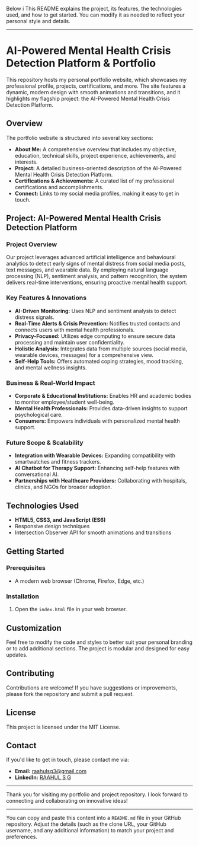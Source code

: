 Below i This README explains the project, its features, the technologies used, and how to get started. You can modify it as needed to reflect your personal style and details.

---

# AI-Powered Mental Health Crisis Detection Platform & Portfolio

This repository hosts my personal portfolio website, which showcases my professional profile, projects, certifications, and more. The site features a dynamic, modern design with smooth animations and transitions, and it highlights my flagship project: the AI-Powered Mental Health Crisis Detection Platform.

## Overview

The portfolio website is structured into several key sections:

- **About Me:** A comprehensive overview that includes my objective, education, technical skills, project experience, achievements, and interests.
- **Project:** A detailed business-oriented description of the AI-Powered Mental Health Crisis Detection Platform.
- **Certifications & Achievements:** A curated list of my professional certifications and accomplishments.
- **Connect:** Links to my social media profiles, making it easy to get in touch.

## Project: AI-Powered Mental Health Crisis Detection Platform

### Project Overview
Our project leverages advanced artificial intelligence and behavioural analytics to detect early signs of mental distress from social media posts, text messages, and wearable data. By employing natural language processing (NLP), sentiment analysis, and pattern recognition, the system delivers real-time interventions, ensuring proactive mental health support.

### Key Features & Innovations
- **AI-Driven Monitoring:** Uses NLP and sentiment analysis to detect distress signals.
- **Real-Time Alerts & Crisis Prevention:** Notifies trusted contacts and connects users with mental health professionals.
- **Privacy-Focused:** Utilizes edge computing to ensure secure data processing and maintain user confidentiality.
- **Holistic Analysis:** Integrates data from multiple sources (social media, wearable devices, messages) for a comprehensive view.
- **Self-Help Tools:** Offers automated coping strategies, mood tracking, and mental wellness insights.

### Business & Real-World Impact
- **Corporate & Educational Institutions:** Enables HR and academic bodies to monitor employee/student well-being.
- **Mental Health Professionals:** Provides data-driven insights to support psychological care.
- **Consumers:** Empowers individuals with personalized mental health support.

### Future Scope & Scalability
- **Integration with Wearable Devices:** Expanding compatibility with smartwatches and fitness trackers.
- **AI Chatbot for Therapy Support:** Enhancing self-help features with conversational AI.
- **Partnerships with Healthcare Providers:** Collaborating with hospitals, clinics, and NGOs for broader adoption.

## Technologies Used
- **HTML5, CSS3, and JavaScript (ES6)**
- Responsive design techniques
- Intersection Observer API for smooth animations and transitions

## Getting Started

### Prerequisites
- A modern web browser (Chrome, Firefox, Edge, etc.)

### Installation
1. Open the `index.html` file in your web browser.

## Customization
Feel free to modify the code and styles to better suit your personal branding or to add additional sections. The project is modular and designed for easy updates.

## Contributing
Contributions are welcome! If you have suggestions or improvements, please fork the repository and submit a pull request.

## License
This project is licensed under the MIT License.

## Contact
If you'd like to get in touch, please contact me via:
- **Email:** raahulsg3@gmail.com
- **LinkedIn:** [RAAHUL S G](https://www.linkedin.com/in/raahulsg3/)

---

Thank you for visiting my portfolio and project repository. I look forward to connecting and collaborating on innovative ideas!

---

You can copy and paste this content into a `README.md` file in your GitHub repository. Adjust the details (such as the clone URL, your GitHub username, and any additional information) to match your project and preferences.
